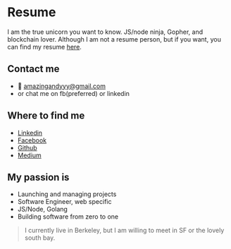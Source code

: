 # Resume
I am the true unicorn you want to know. JS/node ninja, Gopher, and blockchain lover. Although I am not a resume person, but if you want, you can find my resume [here](https://github.com/amazingandyyy/resume/blob/master/Andy_Chen_Resume_2017_Fall.pdf).

## Contact me
- 📧 amazingandyyy@gmail.com
- or chat me on fb(preferred) or linkedin

## Where to find me
- [Linkedin](https://www.linkedin.com/in/amazingandyyy/)
- [Facebook](https://www.facebook.com/amazingandyyy)
- [Github](https://github.com/amazingandyyy)
- [Medium](https://medium.com/@amazingandyyy)

## My passion is
- Launching and managing projects
- Software Engineer, web specific
- JS/Node, Golang
- Building software from zero to one

> I currently live in Berkeley, but I am willing to meet in SF or the lovely south bay.
